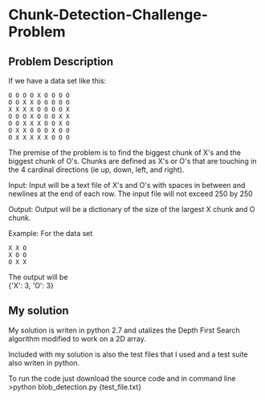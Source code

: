 # Chunk-Detection-Challenge-Problem

## Problem Description
If we have a data set like this:  
```
O O O O X O O O O  
O O X X O O O O O  
X X X X O O O O X  
O O O X O O O X X  
O O X X X O O X O  
O X X O O O X O O  
O X X X X X O O O
```

The premise of the problem is to find the biggest chunk of X's and the biggest chunk of O's.
Chunks are defined as X's or O's that are touching in the 4 cardinal directions (ie up, down, left, and right).

Input:
Input will be a text file of X's and O's with spaces in between and newlines at the end of each row.
The input file will not exceed 250 by 250

Output:
Output will be a dictionary of the size of the largest X chunk and O chunk.

Example:
For the data set  
```
X X O  
X O O  
O X X
```

The output will be  
{'X': 3, 'O': 3}

## My solution

My solution is writen in python 2.7 and utalizes the Depth First Search algorithm modified to work on a 2D array.

Included with my solution is also the test files that I used and a test suite also writen in python.

To run the code just download the source code and in command line  
\>python blob_detection.py {test_file.txt}

